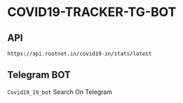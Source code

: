 # COVID19-TRACKER-TG-BOT

## API
`https://api.rootnet.in/covid19-in/stats/latest`

## Telegram BOT

`Covid19_19_bot`
Search On Telegram

